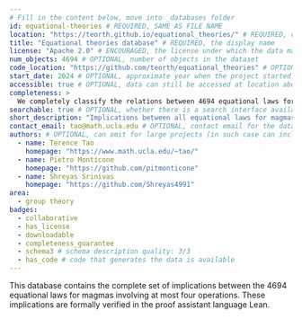 ```yaml
---
# Fill in the content below, move into _databases folder
id: equational-theories # REQUIRED, SAME AS FILE NAME
location: "https://teorth.github.io/equational_theories/" # REQUIRED, can be url, issn, etc
title: "Equational theories database" # REQUIRED, the display name
license: "Apache 2.0" # ENCOURAGED, the license under which the data may be used
num_objects: 4694 # OPTIONAL, number of objects in the dataset
code_location: "https://github.com/teorth/equational_theories" # OPTIONAL, location of the code used to generate the data
start_date: 2024 # OPTIONAL, approximate year when the project started
accessible: true # OPTIONAL, data can still be accessed at location above
completeness: >
  We completely classify the relations between 4694 equational laws for magmas.
searchable: true # OPTIONAL, whether there is a search interface available at the location provided above
short_description: "Implications between all equational laws for magmas involving at most four operations" # OPTIONAL, at most one sentence, delimit with quotation marks
contact_email: tao@math.ucla.edu # OPTIONAL, contact email for the database
authors: # OPTIONAL, can omit for large projects (in such case can include a single "author" with a collaboration email/webpage)
  - name: Terence Tao
    homepage: "https://www.math.ucla.edu/~tao/"
  - name: Pietro Monticone
    homepage: "https://github.com/pitmonticone"
  - name: Shreyas Srinivas
    homepage: "https://github.com/Shreyas4991"
area:
  - group theory
badges:
  - collaborative
  - has_license
  - downloadable
  - completeness_guarantee
  - schema3 # schema description quality: 3/3
  - has_code # code that generates the data is available
---
```


This database contains the complete set of implications between the 4694 equational laws for magmas involving at most four operations.  These implications are formally verified in the proof assistant language Lean.
